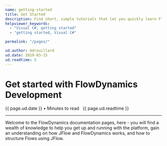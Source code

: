 ```yaml
---
name: getting-started
title: Get Started
description: Find short, simple tutorials that let you quickly learn FlowDynamics development
helpviewer_keywords: 
  - "Visual C#, getting started"
  - "getting started, Visual C#"

permalink: "/pages/"

ud.author: mdrouillard
ud.date: 2019-03-15
ud.readtime: 5
---
```

# Get started with FlowDynamics Development
{{ page.ud.date }} &bull; Minutes to read &nbsp; {{ page.ud.readtime }} <hr />

Welcome to the FlowDynamics documentation pages, here - you will find a wealth of knowledge to help you get up and running with the platform, gain an understanding on how JFlow and FlowDynamics works, and how to structure Flows using JFlow.
